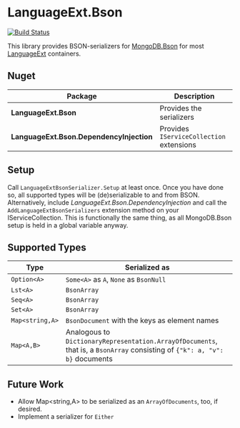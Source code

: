 # LanguageExt.Bson

[![Build Status](https://dev.azure.com/annovonheimburg/LanguageExt.Bson/_apis/build/status/40three.LanguageExt.Bson?branchName=master)](https://dev.azure.com/annovonheimburg/LanguageExt.Bson/_build/latest?definitionId=1&branchName=master)

This library provides BSON-serializers for [MongoDB.Bson](http://mongodb.github.io/mongo-csharp-driver/) for most 
[LanguageExt](https://github.com/louthy/language-ext) containers.

Nuget
-----

Package | Description
--------|------------
**LanguageExt.Bson** | Provides the serializers
**LanguageExt.Bson.DependencyInjection** | Provides `IServiceCollection` extensions 

Setup
-----

Call `LanguageExtBsonSerializer.Setup` at least once. Once you have done so, all supported types will be (de)serializable
to and from BSON. Alternatively, include *LanguageExt.Bson.DependencyInjection* and call the `AddLanguageExtBsonSerializers`
extension method on your IServiceCollection. This is functionally the same thing, as all MongoDB.Bson setup is held 
in a global variable anyway.

Supported Types
---------------

 Type | Serialized as
 -----|--------------
 `Option<A>` | `Some<A>` as `A`, `None` as `BsonNull`
 `Lst<A>` | `BsonArray`
 `Seq<A>` | `BsonArray`
 `Set<A>` | `BsonArray`
 `Map<string,A>` | `BsonDocument` with the keys as element names
 `Map<A,B>` | Analogous to `DictionaryRepresentation.ArrayOfDocuments`, that is, a `BsonArray` consisting of `{"k": a, "v": b}` documents
 
 Future Work
 -----------
 
- Allow Map<string,A> to be serialized as an `ArrayOfDocuments`, too, if desired.
- Implement a serializer for `Either`
